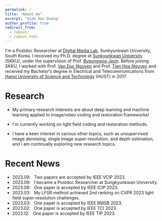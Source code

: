 ```yaml
---
permalink: /
title: "About me"
excerpt: "Vinh Van Duong"
author_profile: true
redirect_from: 
  - /about/
  - /about.html
---
```


I'm a Postdoc Researcher at [Digital Media Lab](https://media.skku.ac.kr/dml/index.do), Sunkyunkwan University, South Korea. I received my Ph.D. degree at [Sunkyunkwan University](https://www.skku.edu/eng/) (SKKU), under the supervision of Prof. [Byeungwoo Jeon](https://scholar.google.com/citations?user=j_9mzdEAAAAJ&hl=en). Before joining SKKU, I worked with Prof. [Van Duc Nguyen](https://scholar.google.com/citations?user=tLY0LZ8AAAAJ&hl=en) and Prof. [Tien Hoa Nguyen](https://scholar.google.com/citations?user=B7sDxxIAAAAJ&hl=en) and received my Bachelor’s degree in Electrical and Telecommunications from [Hanoi University of Science and Technology](https://hust.edu.vn/en/) (HUST) in 2017.

# Research 
* My primary research interests are about deep learning and machine learning applied to image/video coding and restoration frameworks!

* I'm currently working on light field coding and restoration methods.

* I have a keen interest in various other topics, such as unsupervised image denoising, single image super-resolution, and depth estimation, and I am continually exploring new research topics.


# Recent News
* 2023.09: &nbsp; Two papers are accepted by IEEE VCIP 2023.
* 2023.09: &nbsp; I became a Postdoc Researcher at  Sungkyunkwan University.
* 2023.06: &nbsp; One paper is accepted by IEEE ICIP 2023.
* 2023.03: &nbsp; My LFSR method achieved 2nd ranking on CVPR 2023 light field super-resolution challenges.
* 2023.03: &nbsp; One paper is accepted by IEEE BMSB 2023.
* 2023.02: &nbsp; One paper is accepted by IEEE TCI 2023.
* 2022.12: &nbsp; One paper is accepted by IEEE TIP 2023.



